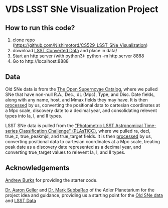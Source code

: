# VDS LSST SNe Visualization Project

## How to run this code?

1. clone repo (https://github.com/Nishimotord/CS529_LSST_SNe_Visualization)
2. download [LSST Converted Data](https://drive.google.com/file/d/1WVTjf5E1RqBSWXGxdOdK26PFtm_twMRR/view?usp=sharing) and place in data/
3. Start an http server (with python3): python -m http.server 8888
4. Go to http://localhost:8888

## Data

Old SNe data is from the [The Open Supernovae Catalog](https://sne.space/), where we pulled SNe that have non-null R.A., Dec., dL (Mpc), Type, and Disc. Date fields, along with any name, host, and Mmax fields they may have. It is then [processed](CS529_LSST_SNe_Visualization\data\VDS529convertOpenSN.ipynb) by us, converting the positional data to cartesian coordinates at a Mpc scale, discovery date to a decimal year, and consolidating relevent types into Ia, I, and II types.

LSST SNe data is pulled from the ["Photometric LSST Astronomical Time-series Classification Challenge" (PLAsTiCC)](https://www.kaggle.com/michaelapers/the-plasticc-astronomy-starter-kit), where we pulled ra, decl, true_z, true_peakmjd, and true_target fields. It is then [processed](CS529_LSST_SNe_Visualization\data\VDS529convertPLAsTiCC.ipynb) by us, converting positional data to cartesian coordinates at a Mpc scale, treating peak date as a discovery date represented as a decimal year, and converting true_target values to relevent Ia, I, and II types.

## Acknowledgements

[Andrew Burks](https://andrewtburks.dev/) for providing the starter code.

[Dr. Aaron Geller](http://faculty.wcas.northwestern.edu/aaron-geller/index.php) and [Dr. Mark SubbaRao](https://www.adlerplanetarium.org/whats-here/the-experts/astronomers/) of the Adler Planetarium for the project idea and guidance, providing us a starting point for the [Old SNe data](https://github.com/ageller/IDEAS_FSS-Vis/tree/master/WebGL/threejs/SNdata) and [LSST Data](https://github.com/ageller/UniviewSNvTime/blob/master/rawdata/convertPLAsTiCC.ipynb)
